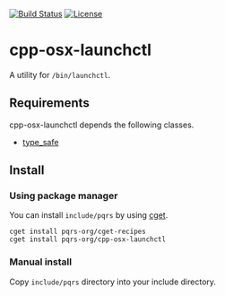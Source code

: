 [![Build Status](https://travis-ci.com/pqrs-org/cpp-osx-launchctl.svg?branch=master)](https://travis-ci.com/pqrs-org/cpp-osx-launchctl)
[![License](https://img.shields.io/badge/license-Boost%20Software%20License-blue.svg)](https://github.com/pqrs-org/cpp-osx-launchctl/blob/master/LICENSE.md)

# cpp-osx-launchctl

A utility for `/bin/launchctl`.

## Requirements

cpp-osx-launchctl depends the following classes.

- [type_safe](https://github.com/foonathan/type_safe)

## Install

### Using package manager

You can install `include/pqrs` by using [cget](https://github.com/pfultz2/cget).

```shell
cget install pqrs-org/cget-recipes
cget install pqrs-org/cpp-osx-launchctl
```

### Manual install

Copy `include/pqrs` directory into your include directory.
